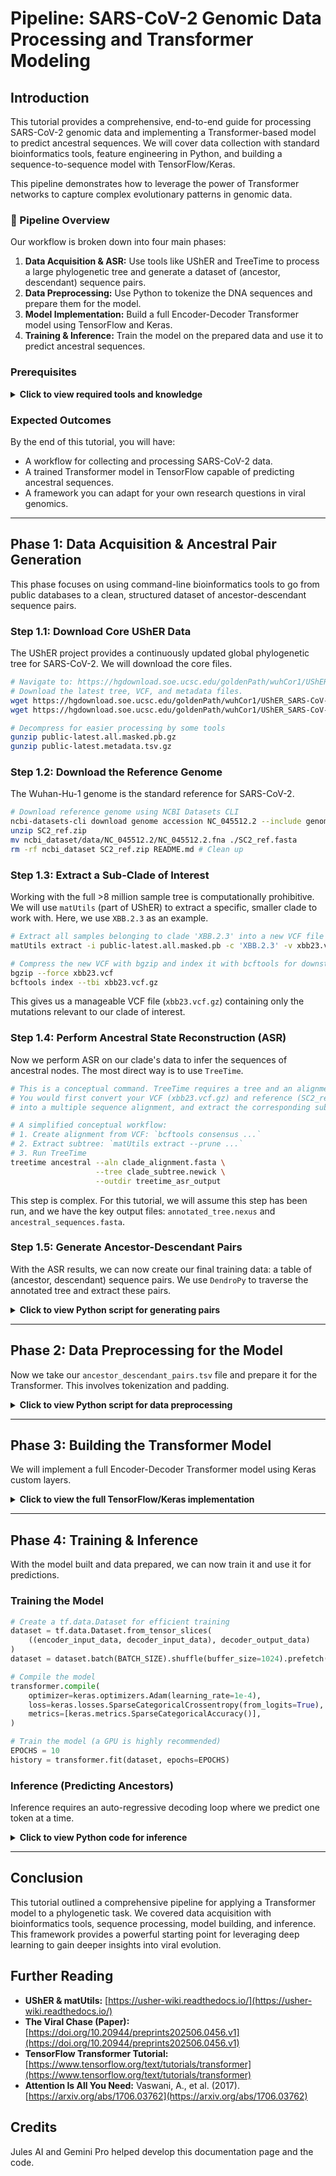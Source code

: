 <a name="top"></a>
# Pipeline: SARS-CoV-2 Genomic Data Processing and Transformer Modeling

## Introduction
This tutorial provides a comprehensive, end-to-end guide for processing SARS-CoV-2 genomic data and implementing a Transformer-based model to predict ancestral sequences. We will cover data collection with standard bioinformatics tools, feature engineering in Python, and building a sequence-to-sequence model with TensorFlow/Keras.

This pipeline demonstrates how to leverage the power of Transformer networks to capture complex evolutionary patterns in genomic data.

### 🧬 Pipeline Overview
Our workflow is broken down into four main phases:

1.  **Data Acquisition & ASR:** Use tools like UShER and TreeTime to process a large phylogenetic tree and generate a dataset of (ancestor, descendant) sequence pairs.
2.  **Data Preprocessing:** Use Python to tokenize the DNA sequences and prepare them for the model.
3.  **Model Implementation:** Build a full Encoder-Decoder Transformer model using TensorFlow and Keras.
4.  **Training & Inference:** Train the model on the prepared data and use it to predict ancestral sequences.

### Prerequisites
<details>
<summary><b>Click to view required tools and knowledge</b></summary>

#### Tools:
*   **Conda:** For environment management.
*   **UShER:** For working with large phylogenetic trees (`conda install -c bioconda usher`).
*   **NCBI Datasets CLI:** For downloading reference genomes.
*   **BCFTools:** Utilities for VCF files (`conda install -c bioconda bcftools`).
*   **Python 3.8+** with the following libraries:
    *   `pandas`
    *   `numpy`
    *   `tensorflow`
    *   `biopython`
    *   `pysam`
    *   `dendropy`
    *   `bgzip`

#### Conceptual Knowledge:
*   Basic understanding of genomic data (FASTA, VCF).
*   Familiarity with phylogenetic concepts (ancestral reconstruction, mutations).
*   Basic knowledge of machine learning concepts (Transformers, sequence-to-sequence models).
*   Basic comfort with the command-line.
</details>

### Expected Outcomes
By the end of this tutorial, you will have:
*   A workflow for collecting and processing SARS-CoV-2 data.
*   A trained Transformer model in TensorFlow capable of predicting ancestral sequences.
*   A framework you can adapt for your own research questions in viral genomics.

---

## Phase 1: Data Acquisition & Ancestral Pair Generation
This phase focuses on using command-line bioinformatics tools to go from public databases to a clean, structured dataset of ancestor-descendant sequence pairs.

### Step 1.1: Download Core UShER Data
The UShER project provides a continuously updated global phylogenetic tree for SARS-CoV-2. We will download the core files.
```bash
# Navigate to: https://hgdownload.soe.ucsc.edu/goldenPath/wuhCor1/UShER_SARS-CoV-2/
# Download the latest tree, VCF, and metadata files.
wget https://hgdownload.soe.ucsc.edu/goldenPath/wuhCor1/UShER_SARS-CoV-2/public-latest.all.masked.pb.gz
wget https://hgdownload.soe.ucsc.edu/goldenPath/wuhCor1/UShER_SARS-CoV-2/public-latest.metadata.tsv.gz

# Decompress for easier processing by some tools
gunzip public-latest.all.masked.pb.gz
gunzip public-latest.metadata.tsv.gz
```

### Step 1.2: Download the Reference Genome
The Wuhan-Hu-1 genome is the standard reference for SARS-CoV-2.
```bash
# Download reference genome using NCBI Datasets CLI
ncbi-datasets-cli download genome accession NC_045512.2 --include genome --filename SC2_ref.zip
unzip SC2_ref.zip
mv ncbi_dataset/data/NC_045512.2/NC_045512.2.fna ./SC2_ref.fasta
rm -rf ncbi_dataset SC2_ref.zip README.md # Clean up
```

### Step 1.3: Extract a Sub-Clade of Interest
Working with the full >8 million sample tree is computationally prohibitive. We will use `matUtils` (part of UShER) to extract a specific, smaller clade to work with. Here, we use `XBB.2.3` as an example.

```bash
# Extract all samples belonging to clade 'XBB.2.3' into a new VCF file
matUtils extract -i public-latest.all.masked.pb -c 'XBB.2.3' -v xbb23.vcf

# Compress the new VCF with bgzip and index it with bcftools for downstream tools
bgzip --force xbb23.vcf
bcftools index --tbi xbb23.vcf.gz
```
This gives us a manageable VCF file (`xbb23.vcf.gz`) containing only the mutations relevant to our clade of interest.

### Step 1.4: Perform Ancestral State Reconstruction (ASR)
Now we perform ASR on our clade's data to infer the sequences of ancestral nodes. The most direct way is to use `TreeTime`.

```bash
# This is a conceptual command. TreeTime requires a tree and an alignment.
# You would first convert your VCF (xbb23.vcf.gz) and reference (SC2_ref.fasta)
# into a multiple sequence alignment, and extract the corresponding subtree.

# A simplified conceptual workflow:
# 1. Create alignment from VCF: `bcftools consensus ...`
# 2. Extract subtree: `matUtils extract --prune ...`
# 3. Run TreeTime
treetime ancestral --aln clade_alignment.fasta \
                   --tree clade_subtree.newick \
                   --outdir treetime_asr_output
```
This step is complex. For this tutorial, we will assume this step has been run, and we have the key output files: `annotated_tree.nexus` and `ancestral_sequences.fasta`.

### Step 1.5: Generate Ancestor-Descendant Pairs
With the ASR results, we can now create our final training data: a table of (ancestor, descendant) sequence pairs. We use `DendroPy` to traverse the annotated tree and extract these pairs.

<details>
<summary><b>Click to view Python script for generating pairs</b></summary>

```python
import dendropy
import pandas as pd

# --- Configuration ---
TREE_FILE = 'treetime_asr_output/annotated_tree.nexus'
ANCESTRAL_SEQS_FILE = 'treetime_asr_output/ancestral_sequences.fasta'
OUTPUT_PAIRS_FILE = 'ancestor_descendant_pairs.tsv'

print(f"Loading tree from {TREE_FILE}...")
tree = dendropy.Tree.get(path=TREE_FILE, schema="nexus")

print(f"Loading sequences from {ANCESTRAL_SEQS_FILE}...")
seq_matrix = dendropy.DnaCharacterMatrix.get(path=ANCESTRAL_SEQS_FILE, schema="fasta")
seq_dict = {taxon.label: str(seq_matrix[taxon]) for taxon in seq_matrix.taxon_namespace}

print("Generating ancestor-descendant pairs...")
pair_data = []
for node in tree.postorder_node_iter():
    # An ancestor node is any node that is not a leaf
    if not node.is_leaf():
        ancestor_id = node.label
        if ancestor_id not in seq_dict:
            continue
        
        ancestor_seq = seq_dict[ancestor_id]

        # Iterate through its direct children (descendants)
        for child_node in node.child_nodes():
            descendant_id = child_node.label
            if descendant_id not in seq_dict:
                continue
            
            descendant_seq = seq_dict[descendant_id]
            
            # Add the pair to our list
            pair_data.append({
                "ancestor_id": ancestor_id,
                "descendant_id": descendant_id,
                "ancestor_seq": ancestor_seq,
                "descendant_seq": descendant_seq
            })

# Create and save a DataFrame
df_pairs = pd.DataFrame(pair_data)
# Filter out pairs where ancestor and descendant sequences are identical
df_filtered = df_pairs[df_pairs['ancestor_seq'] != df_pairs['descendant_seq']].copy()

df_filtered.to_csv(OUTPUT_PAIRS_FILE, sep='\t', index=False)
print(f"Processing complete. Wrote {len(df_filtered)} non-identical pairs to {OUTPUT_PAIRS_FILE}.")
```
</details>

---

## Phase 2: Data Preprocessing for the Model
Now we take our `ancestor_descendant_pairs.tsv` file and prepare it for the Transformer. This involves tokenization and padding.

<details>
<summary><b>Click to view Python script for data preprocessing</b></summary>

```python
import pandas as pd
from tensorflow import keras

# --- Configuration ---
PAIRS_FILE = 'ancestor_descendant_pairs.tsv'
MAX_SEQ_LENGTH = 30000 # SARS-CoV-2 is ~29.9k bp. Pad to a consistent length.

# --- Load Data ---
df = pd.read_csv(PAIRS_FILE, sep='\t')
# For demonstration, use a smaller subset. Remove this for a full run.
df = df.sample(n=min(10000, len(df)), random_state=42)

# --- Create Vocabulary and Tokenizer ---
# Find all unique characters in both ancestor and descendant sequences
vocab_chars = set("".join(df['ancestor_seq']) + "".join(df['descendant_seq']))
vocab = sorted(list(vocab_chars))

# Add special tokens
special_tokens = ["[PAD]", "[START]", "[END]"]
vocab = special_tokens + vocab
VOCAB_SIZE = len(vocab)
char_to_token = {char: i for i, char in enumerate(vocab)}

print(f"Vocabulary size: {VOCAB_SIZE}")
print(f"Vocabulary: {vocab}")

# --- Tokenization and Padding Function ---
def tokenize_and_pad(sequences, is_target=False):
    tokenized_list = []
    for seq in sequences:
        tokens = [char_to_token.get(char, char_to_token["[PAD]"]) for char in seq]
        if is_target:
            tokens = [char_to_token["[START]"]] + tokens + [char_to_token["[END]"]]
        tokenized_list.append(tokens)
    
    return keras.preprocessing.sequence.pad_sequences(
        tokenized_list, maxlen=MAX_SEQ_LENGTH, padding="post", value=char_to_token["[PAD]"]
    )

# --- Apply Preprocessing ---
# Encoder input: descendant sequences
encoder_input_data = tokenize_and_pad(df["descendant_seq"].values, is_target=False)
# Decoder input/output: ancestor sequences
decoder_target_data = tokenize_and_pad(df["ancestor_seq"].values, is_target=True)

# Prepare inputs for "teacher forcing"
decoder_input_data = decoder_target_data[:, :-1]
decoder_output_data = decoder_target_data[:, 1:]

print(f"\nShape of encoder input vectors: {encoder_input_data.shape}")
print(f"Shape of decoder input vectors: {decoder_input_data.shape}")
print(f"Shape of decoder output vectors: {decoder_output_data.shape}")
```
</details>

---

## Phase 3: Building the Transformer Model
We will implement a full Encoder-Decoder Transformer model using Keras custom layers.

<details>
<summary><b>Click to view the full TensorFlow/Keras implementation</b></summary>

The full implementation involves creating several custom Keras layers for the key components of the Transformer architecture.

#### Transformer Building Blocks (Custom Layers)
```python
import tensorflow as tf
from tensorflow import keras
from tensorflow.keras import layers
import numpy as np

# --- Model Hyperparameters ---
EMBED_DIM = 128      # Embedding dimension for each token
NUM_HEADS = 8        # Number of attention heads
FF_DIM = 512         # Hidden layer size in feed forward network
NUM_ENCODER_LAYERS = 3
NUM_DECODER_LAYERS = 3
DROPOUT_RATE = 0.1

# --- Positional Embedding Layer ---
class PositionalEmbedding(layers.Layer):
    def __init__(self, vocab_size, embed_dim, maxlen, **kwargs):
        super().__init__(**kwargs)
        self.token_emb = layers.Embedding(input_dim=vocab_size, output_dim=embed_dim)
        self.pos_emb = self.get_positional_encoding(maxlen, embed_dim)

    def get_positional_encoding(self, maxlen, embed_dim):
        positions = np.arange(maxlen)[:, np.newaxis]
        div_term = np.exp(np.arange(0, embed_dim, 2) * -(np.log(10000.0) / embed_dim))
        pos_encoding = np.zeros((maxlen, embed_dim))
        pos_encoding[:, 0::2] = np.sin(positions * div_term)
        pos_encoding[:, 1::2] = np.cos(positions * div_term)
        return tf.cast(pos_encoding[np.newaxis, ...], dtype=tf.float32)

    def call(self, x):
        maxlen = tf.shape(x)[-1]
        x = self.token_emb(x)
        return x + self.pos_emb[:, :maxlen, :]

# --- Transformer Encoder Layer ---
class TransformerEncoder(layers.Layer):
    def __init__(self, embed_dim, ff_dim, num_heads, **kwargs):
        super().__init__(**kwargs)
        self.attn = layers.MultiHeadAttention(num_heads=num_heads, key_dim=embed_dim)
        self.ffn = keras.Sequential([layers.Dense(ff_dim, activation="relu"), layers.Dense(embed_dim)])
        self.layernorm1 = layers.LayerNormalization(epsilon=1e-6)
        self.layernorm2 = layers.LayerNormalization(epsilon=1e-6)
        self.dropout1 = layers.Dropout(DROPOUT_RATE)
        self.dropout2 = layers.Dropout(DROPOUT_RATE)

    def call(self, inputs, training=False):
        attn_output = self.attn(inputs, inputs)
        attn_output = self.dropout1(attn_output, training=training)
        out1 = self.layernorm1(inputs + attn_output)
        ffn_output = self.ffn(out1)
        ffn_output = self.dropout2(ffn_output, training=training)
        return self.layernorm2(out1 + ffn_output)

# --- Transformer Decoder Layer ---
class TransformerDecoder(layers.Layer):
    def __init__(self, embed_dim, ff_dim, num_heads, **kwargs):
        super().__init__(**kwargs)
        self.self_attn = layers.MultiHeadAttention(num_heads=num_heads, key_dim=embed_dim)
        self.cross_attn = layers.MultiHeadAttention(num_heads=num_heads, key_dim=embed_dim)
        self.ffn = keras.Sequential([layers.Dense(ff_dim, activation="relu"), layers.Dense(embed_dim)])
        self.layernorm1 = layers.LayerNormalization(epsilon=1e-6)
        self.layernorm2 = layers.LayerNormalization(epsilon=1e-6)
        self.layernorm3 = layers.LayerNormalization(epsilon=1e-6)
        self.dropout1 = layers.Dropout(DROPOUT_RATE)
        self.dropout2 = layers.Dropout(DROPOUT_RATE)
        self.dropout3 = layers.Dropout(DROPOUT_RATE)

    def call(self, inputs, encoder_outputs, training=False):
        causal_mask = self.get_causal_attention_mask(inputs)
        self_attn_output = self.self_attn(query=inputs, value=inputs, key=inputs, attention_mask=causal_mask)
        self_attn_output = self.dropout1(self_attn_output, training=training)
        out1 = self.layernorm1(inputs + self_attn_output)

        cross_attn_output = self.cross_attn(query=out1, value=encoder_outputs, key=encoder_outputs)
        cross_attn_output = self.dropout2(cross_attn_output, training=training)
        out2 = self.layernorm2(out1 + cross_attn_output)

        ffn_output = self.ffn(out2)
        ffn_output = self.dropout3(ffn_output, training=training)
        return self.layernorm3(out2 + ffn_output)
        
    def get_causal_attention_mask(self, inputs):
        input_shape = tf.shape(inputs)
        batch_size, sequence_length = input_shape[0], input_shape[1]
        i = tf.range(sequence_length)[:, tf.newaxis]
        j = tf.range(sequence_length)
        return tf.cast(i >= j, dtype="int32")
```

#### Build the Full Transformer
```python
# --- Define Inputs ---
encoder_inputs = keras.Input(shape=(None,), dtype="int32", name="descendant_sequence")
decoder_inputs = keras.Input(shape=(None,), dtype="int32", name="ancestor_sequence_input")

# --- Encoder Path ---
encoder_embedding = PositionalEmbedding(VOCAB_SIZE, EMBED_DIM, MAX_SEQ_LENGTH)(encoder_inputs)
x = encoder_embedding
for _ in range(NUM_ENCODER_LAYERS):
    x = TransformerEncoder(EMBED_DIM, FF_DIM, NUM_HEADS)(x)
encoder_outputs = x

# --- Decoder Path ---
decoder_embedding = PositionalEmbedding(VOCAB_SIZE, EMBED_DIM, MAX_SEQ_LENGTH)(decoder_inputs)
x = decoder_embedding
for _ in range(NUM_DECODER_LAYERS):
    x = TransformerDecoder(EMBED_DIM, FF_DIM, NUM_HEADS)(x, encoder_outputs)

# --- Final Output Layer ---
output_logits = layers.Dense(VOCAB_SIZE, name="logits")(x)

# --- Create the Model ---
transformer = keras.Model([encoder_inputs, decoder_inputs], output_logits, name="viral_transformer")
transformer.summary()
```
</details>

---

## Phase 4: Training & Inference
With the model built and data prepared, we can now train it and use it for predictions.

### Training the Model
```python
# Create a tf.data.Dataset for efficient training
dataset = tf.data.Dataset.from_tensor_slices(
    ((encoder_input_data, decoder_input_data), decoder_output_data)
)
dataset = dataset.batch(BATCH_SIZE).shuffle(buffer_size=1024).prefetch(tf.data.AUTOTUNE)

# Compile the model
transformer.compile(
    optimizer=keras.optimizers.Adam(learning_rate=1e-4),
    loss=keras.losses.SparseCategoricalCrossentropy(from_logits=True),
    metrics=[keras.metrics.SparseCategoricalAccuracy()],
)

# Train the model (a GPU is highly recommended)
EPOCHS = 10
history = transformer.fit(dataset, epochs=EPOCHS)
```

### Inference (Predicting Ancestors)
Inference requires an auto-regressive decoding loop where we predict one token at a time.

<details>
<summary><b>Click to view Python code for inference</b></summary>

```python
# A map to convert token IDs back to characters
token_to_char = {i: char for char, i in char_to_token.items()}

def decode_sequence(input_sentence):
    # Tokenize the input descendant sequence
    tokenized_input = tokenize_and_pad([input_sentence])[0]
    
    # Initialize the decoder's input with the [START] token
    decoded_sentence = [char_to_token["[START]"]]
    
    for i in range(MAX_SEQ_LENGTH):
        # Prepare inputs for the model
        encoder_input = tf.constant([tokenized_input], dtype=tf.int32)
        decoder_input = tf.constant([decoded_sentence], dtype=tf.int32)
        
        # Get the model's prediction (logits for the next token)
        predictions = transformer([encoder_input, decoder_input], training=False)
        
        # Sample the token with the highest probability (greedy decoding)
        next_token_id = tf.argmax(predictions[0, i, :]).numpy()
        decoded_sentence.append(next_token_id)
        
        # Stop if the model predicts the [END] token
        if next_token_id == char_to_token["[END]"]:
            break
            
    # Convert the token sequence back to characters, removing special tokens
    return "".join(token_to_char.get(token, "?") for token in decoded_sentence[1:-1])

# --- Test with an example ---
test_idx = 0
input_descendant = df["descendant_seq"].iloc[test_idx]
true_ancestor = df["ancestor_seq"].iloc[test_idx]

predicted_ancestor = decode_sequence(input_descendant)

print("-" * 50)
print(f"INPUT DESCENDANT: {input_descendant[:80]}...")
print(f"TRUE ANCESTOR:    {true_ancestor[:80]}...")
print(f"PREDICTED ANCESTOR: {predicted_ancestor[:80]}...")
print("-" * 50)
```
</details>

---
## Conclusion
This tutorial outlined a comprehensive pipeline for applying a Transformer model to a phylogenetic task. We covered data acquisition with bioinformatics tools, sequence processing, model building, and inference. This framework provides a powerful starting point for leveraging deep learning to gain deeper insights into viral evolution.

## Further Reading
*   **UShER & matUtils:** [https://usher-wiki.readthedocs.io/](https://usher-wiki.readthedocs.io/)
*   **The Viral Chase (Paper):** [https://doi.org/10.20944/preprints202506.0456.v1](https://doi.org/10.20944/preprints202506.0456.v1)
*   **TensorFlow Transformer Tutorial:** [https://www.tensorflow.org/text/tutorials/transformer](https://www.tensorflow.org/text/tutorials/transformer)
*   **Attention Is All You Need:** Vaswani, A., et al. (2017). [https://arxiv.org/abs/1706.03762](https://arxiv.org/abs/1706.03762)

## Credits
Jules AI and Gemini Pro helped develop this documentation page and the code.
